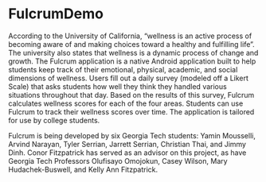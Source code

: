 # FulcrumDemo

According to the University of California, “wellness is an active process of becoming aware of and making choices toward a healthy and fulfilling life”.  The university also states that wellness is a dynamic process of change and growth. The Fulcrum application is a native Android application built to help students keep track of their emotional, physical, academic, and social dimensions of wellness. Users fill out a daily survey (modeled off a Likert Scale) that asks students how well they think they handled various situations throughout that day. Based on the results of this survey, Fulcrum calculates wellness scores for each of the four areas. Students can use Fulcrum to track their wellness scores over time. The application is tailored for use by college students.

Fulcrum is being developed by six Georgia Tech students: Yamin Mousselli, Arvind Narayan, Tyler Serrian, Jarrett Serrian, Christian Thai, and Jimmy Dinh. Conor Fitzpatrick has served as an advisor on this project, as have Georgia Tech Professors Olufisayo Omojokun, Casey Wilson, Mary Hudachek-Buswell, and Kelly Ann Fitzpatrick.
